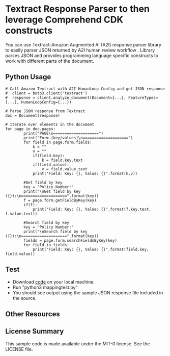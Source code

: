 # Textract Response Parser to then leverage Comprehend CDK constructs 

You can use Textract-Amazon Augmented AI (A2I) response parser library to easily parser JSON returned by A2I human review workflow . 
Library parses JSON and provides programming language specific constructs to work with different parts of the document. 

## Python Usage

```
# Call Amazon Textract with A2I HumanLoop Config and get JSON response
#  client = boto3.client('textract')
#  response = client.analyze_document(Document={...}, FeatureTypes=[...], HumanLoopConfig={...})

# Parse JSON response from Textract
doc = Document(response)

# Iterate over elements in the document
for page in doc.pages:
        print("PAGE\n====================")
        print("Form (key/values)\n====================")
        for field in page.form.fields:
            k = ""
            v = ""
            if(field.key):
                k = field.key.text
            if(field.value):
                v = field.value.text
            print("Field: Key: {}, Value: {}".format(k,v))

        #Get field by key
        key = "Policy Number:"
        print("\nGet field by key ({}):\n====================".format(key))
        f = page.form.getFieldByKey(key)
        if(f):
            print("Field: Key: {}, Value: {}".format(f.key.text, f.value.text))

        #Search field by key
        key = "Policy Number:"
        print("\nSearch field by key ({}):\n====================".format(key))
        fields = page.form.searchFieldsByKey(key)
        for field in fields:
            print("Field: Key: {}, Value: {}".format(field.key, field.value))

```


## Test

- Download [code](.) on your local machine.
- Run "python3 mappingtest.py"
- You should see output using the sample JSON response file included in the source.

## Other Resources

## License Summary

This sample code is made available under the MIT-0 license. See the LICENSE file.
